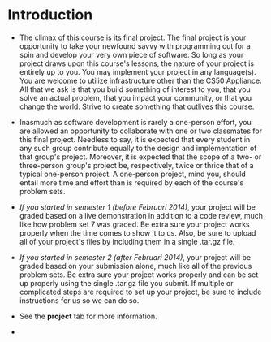 # Introduction

* The climax of this course is its final project. The final project is your 
  opportunity to take your newfound savvy with programming out for a spin 
  and develop your very own piece of software. So long as your project draws 
  upon this course's lessons, the nature of your project is entirely up to you. 
  You may implement your project in any language(s). You are welcome to utilize 
  infrastructure other than the CS50 Appliance. All that we ask is that you 
  build something of interest to you, that you solve an actual problem, that you
  impact your community, or that you change the world. Strive to create 
  something that outlives this course.

* Inasmuch as software development is rarely a one-person effort, you are 
  allowed an opportunity to collaborate with one or two classmates for this 
  final project. Needless to say, it is expected that every student in any such 
  group contribute equally to the design and implementation of that group's 
  project. Moreover, it is expected that the scope of a two- or three-person 
  group's project be, respectively, twice or thrice that of a typical one-person
  project. A one-person project, mind you, should entail more time and effort 
  than is required by each of the course's problem sets.
  
* *If you started in semester 1 (before Februari 2014)*, your project will be
  graded based on a live demonstration in addition to a code review, much like
  how problem set 7 was graded. Be extra sure your project works properly when
  the time comes to show it to us. Also, be sure to upload all of your project's
  files by including them in a single .tar.gz file.
  
* *If you started in semester 2 (after Februari 2014)*, your project will be
  graded based on your submission alone, much like all of the previous problem
  sets. Be extra sure your project works properly and can be set up properly
  using the single .tar.gz file you submit. If multiple or complicated steps are
  required to set up your project, be sure to include instructions for us so we
  can do so.
  
* See the **project** tab for more information.

* 